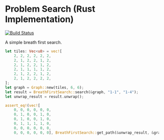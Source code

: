 # Problem Search (Rust Implementation)

[![Build Status](https://travis-ci.org/marcbreitung/rust-problem-search.svg?branch=master)](https://travis-ci.org/marcbreitung/rust-problem-search)

A simple breath first search.

```rust
let tiles: Vec<u8> = vec![
    2, 2, 2, 2, 2, 2,
    2, 1, 2, 2, 1, 2,
    2, 1, 2, 2, 1, 2,
    2, 1, 1, 1, 1, 2,
    2, 1, 2, 2, 1, 2,
    2, 1, 2, 2, 2, 2,
];
let graph = Graph::new(tiles, 6, 6);
let result = BreathFirstSearch::search(&graph, "1-1", "1-4");
let unwrap_result = result.unwrap();

assert_eq!(vec![
    0, 0, 0, 0, 0, 0,
    0, 1, 0, 0, 1, 0,
    0, 1, 0, 0, 1, 0,
    0, 1, 1, 1, 1, 0,
    0, 0, 0, 0, 0, 0,
    0, 0, 0, 0, 0, 0], BreathFirstSearch::get_path(&unwrap_result, &graph, "1-4"));
```